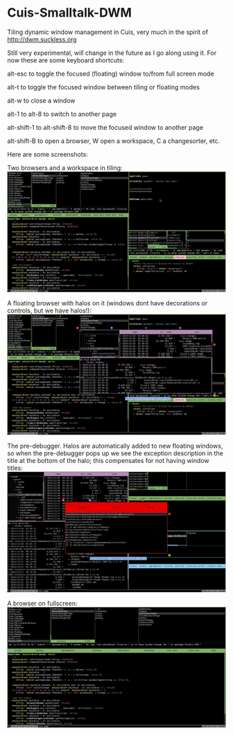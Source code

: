# Cuis-Smalltalk-DWM
Tiling dynamic window management in Cuis, very much in the spirit of http://dwm.suckless.org

Still very experimental, will change in the future as I go along using it. For now these are some keyboard shortcuts:

alt-esc to toggle the focused (floating) window to/from full screen mode

alt-t to toggle the focused window between tiling or floating modes

alt-w to close a window

alt-1 to alt-8 to switch to another page

alt-shift-1 to alt-shift-8 to move the focused window to another page

alt-shift-B to open a browser, W open a workspace, C a changesorter, etc.

Here are some screenshots:

Two browsers and a workspace in tiling:
![alt tag](https://raw.githubusercontent.com/len/Cuis-Smalltalk-DWM/master/screenshots/dwm-0.png)

A floating browser with halos on it (windows dont have decorations or controls, but we have halos!):
![alt tag](https://raw.githubusercontent.com/len/Cuis-Smalltalk-DWM/master/screenshots/dwm-1.png)

The pre-debugger. Halos are automatically added to new floating windows, so when the pre-debugger pops up we see the exception description in the title at the bottom of the halo; this compensates for not having window titles:
![alt tag](https://raw.githubusercontent.com/len/Cuis-Smalltalk-DWM/master/screenshots/dwm-2.png)

A browser on fullscreen:
![alt tag](https://raw.githubusercontent.com/len/Cuis-Smalltalk-DWM/master/screenshots/dwm-3.png)
